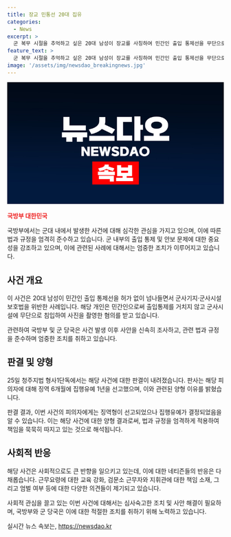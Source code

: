 ```yaml
---
title: 장교 민통선 20대 집유
categories:
  - News
excerpt: >
  군 복무 시절을 추억하고 싶은 20대 남성이 장교를 사칭하여 민간인 출입 통제선을 무단으로 넘나들어 징역형 집행 유예를 선고받았다. 검문소를 무단통과한 후 부대에 침입해 사진을 촬영한 혐의로 재판에 넘겨졌으며, 국가 안보를 해할 목적이 없다는 이유로 형량이 경합됐다. 이 사건은 북한 이탈주민이 이른바 재입북 사태 후 동일 부대에서 발생했으며, 누리꾼들은 근무요령 교육과 엄벌을 요구하는 반응을 보였다.
feature_text: >
  군 복무 시절을 추억하고 싶은 20대 남성이 장교를 사칭하여 민간인 출입 통제선을 무단으로 넘나들어 징역형 집행 유예를 선고받았다. 검문소를 무단통과한 후 부대에 침입해 사진을 촬영한 혐의로 재판에 넘겨졌으며, 국가 안보를 해할 목적이 없다는 이유로 형량이 경합됐다. 이 사건은 북한 이탈주민이 이른바 재입북 사태 후 동일 부대에서 발생했으며, 누리꾼들은 근무요령 교육과 엄벌을 요구하는 반응을 보였다.
image: '/assets/img/newsdao_breakingnews.jpg'
---
```


<p><img src="/assets/img/newsdao_breakingnews.jpg" alt="implanttips 속보" /></p>

<p><b><span style="color: #ee2323;">국방부 대한민국</span></b></p>

<p>국방부에서는 군대 내에서 발생한 사건에 대해 심각한 관심을 가지고 있으며, 이에 따른 법과 규정을 엄격히 준수하고 있습니다. 군 내부의 출입 통제 및 안보 문제에 대한 중요성을 강조하고 있으며, 이에 관련된 사례에 대해서는 엄중한 조치가 이루어지고 있습니다.</p>

<h2 data-ke-size="size26">사건 개요</h2>

<p>이 사건은 20대 남성이 민간인 출입 통제선을 허가 없이 넘나들면서 군사기지·군사시설보호법을 위반한 사례입니다. 해당 개인은 민간인으로써 출입통제를 거치지 않고 군사시설에 무단으로 침입하여 사진을 촬영한 혐의를 받고 있습니다.</p>

<p data-ke-size="size16">관련하여 국방부 및 군 당국은 사건 발생 이후 사안을 신속히 조사하고, 관련 법과 규정을 준수하며 엄중한 조치를 취하고 있습니다.</p>

<h2 data-ke-size="size26">판결 및 양형</h2>

<p>25일 청주지법 형사1단독에서는 해당 사건에 대한 판결이 내려졌습니다. 판사는 해당 피의자에 대해 징역 6개월에 집행유예 1년을 선고했으며, 이와 관련된 양형 이유를 밝혔습니다.</p>

<p data-ke-size="size16">판결 결과, 이번 사건의 피의자에게는 징역형이 선고되었으나 집행유예가 결정되었음을 알 수 있습니다. 이는 해당 사건에 대한 양형 결과로써, 법과 규정을 엄격하게 적용하여 책임을 묵묵히 따지고 있는 것으로 해석됩니다.</p>

<h2 data-ke-size="size26">사회적 반응</h2>

<p>해당 사건은 사회적으로도 큰 반향을 일으키고 있는데, 이에 대한 네티즌들의 반응은 다채롭습니다. 근무요령에 대한 교육 강화, 검문소 근무자와 지휘관에 대한 책임 소재, 그리고 엄벌 여부 등에 대한 다양한 의견들이 제기되고 있습니다.</p>

<p data-ke-size="size16">사회적 관심을 끌고 있는 이번 사건에 대해서는 심사숙고한 조치 및 사안 해결이 필요하며, 국방부와 군 당국은 이에 대한 적절한 조치를 취하기 위해 노력하고 있습니다.</p>
실시간 뉴스 속보는, <a href="https://newsdao.kr" rel="dofollow">https://newsdao.kr</a>


